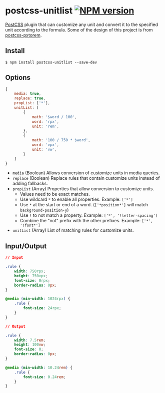 # postcss-unitlist [![NPM version](https://badge.fury.io/js/postcss-unitlist.svg)](http://badge.fury.io/js/postcss-unitlist)

[PostCSS] plugin that can customize any unit and convert it to the specified unit according to the formula. Some of the design of this project is from [postcss-pxtorem].

[PostCSS]: https://github.com/postcss/postcss

[postcss-pxtorem]: https://github.com/cuth/postcss-pxtorem

## Install

```shell
$ npm install postcss-unitlist --save-dev
```

## Options

```js
{
    media: true,
    replace: true,
    propList: ['*'],
    unitList: [
        {
            math: '$word / 100',
            word: 'rpx',
            unit: 'rem',
        },
        {
            math: '100 / 750 * $word',
            word: 'vpx',
            unit: 'vw',
        }
    ]
}
```

- `media` (Boolean) Allows conversion of customize units in media queries.
- `replace` (Boolean) Replace rules that contain customize units instead of adding fallbacks.
- `propList` (Array) Properties that allow conversion to customize units.
    - Values need to be exact matches.
    - Use wildcard `*` to enable all properties. Example: `['*']`
    - Use `*` at the start or end of a word. (`['*position*']` will match `background-position-y`)
    - Use `!` to not match a property. Example: `['*', '!letter-spacing']`
    - Combine the "not" prefix with the other prefixes. Example: `['*', '!font*']`
- `unitList` (Array) List of matching rules for customize units.

## Input/Output

```css
// Input

.rule {
    width: 750rpx;
    height: 750vpx;
    font-size: 0rpx;
    border-radius: 0px;
}

@media (min-width: 1024rpx) { 
    .rule {
        font-size: 24rpx;
    } 
}

// Output

.rule {
    width: 7.5rem;
    height: 100vw;
    font-size: 0;
    border-radius: 0px;
}

@media (min-width: 10.24rem) { 
    .rule {
        font-size: 0.24rem;
    } 
}
```
